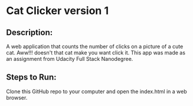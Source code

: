 # Cat Clicker version 1


## Description:

A web application that counts the number of clicks on a picture of a cute cat.
Aww!!! doesn't that cat make you want click it. This app was made as an assignment from Udacity Full Stack Nanodegree.


## Steps to Run:

Clone this GitHub repo to your computer and open the index.html in a web browser.